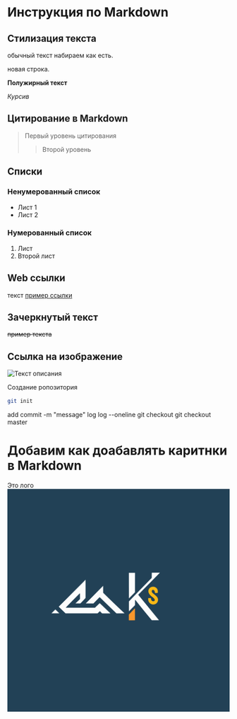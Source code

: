 # Инструкция по Markdown

## Стилизация текста
обычный текст набираем как есть.

новая строка.

**Полужирный текст**

*Курсив*

## Цитирование в Markdown
> Первый уровень цитирования
>> Второй уровень

## Списки
### Ненумерованный список
* Лист 1
* Лист 2

### Нумерованный список
1. Лист 
2. Второй лист

## Web ссылки
текст [пример ссылки](http.example.com "Всплывающая подсказка")

## Зачеркнутый текст

~~пример текста~~

## Cсылка на изображение

![Текст описания](https://www.example.com/image.jpg)


Создание ропозитория
```sh
git init
```
add
commit -m "message"
log
log --oneline
git checkout
git checkout master

# Добавим как доабавлять каритнки в Markdown

Это лого
![Лого](лого.png)